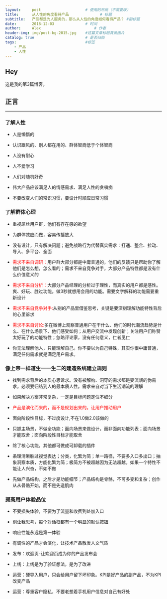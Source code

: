 ```yaml
---
layout:     post   				    # 使用的布局（不需要改）
title:      从人性的角度看待产品				# 标题 
subtitle:   产品都是为人服务的，那么从人性的角度如何看待产品？ #副标题
date:       2018-12-03 				# 时间
author:     Alex 						# 作者
header-img: img/post-bg-2015.jpg 	#这篇文章标题背景图片
catalog: true 						# 是否归档
tags:								#标签
    - 产品
    - 人性
---
```


## Hey
这是我的第3篇博客。
## 正言
*********************
### 了解人性

* 人是懒惰的

* 认识跟风的、别人都在用的、群体智商低于个体智商

* 人没有耐心

* 人不爱学习

* 人们对随机好奇

* 伟大产品应该满足人的情感需求、满足人性的贪嗔痴

* 不要改变人们的常识习惯，要设计时顺应日常习惯

### 了解群体心理

* 重视屌丝用户群，他们有存在感的欲望

* 为群体效应而做，容易传播放大

* 没有设计，只有解决问题；避免战略行为代替真实需求：打通、整合、拉动、导入、多平台、全面

* <font color=red>需求不来自调研：</font>用户群大部分都是中庸普通的，他们的反馈只是帮助你了解他们是怎么想，怎么看的；需求不来自竞争对手，大部分产品特性都是没有什么价值意义的

* <font color="red">需求不来自分析：</font>大部分产品经理的分析过于理性，而真实的用户都是感性。爽、好玩、胜过功能。做3秒就想用会用的功能。需要文字解释的功能需要重新设计

* <font color="red">需求不来自竞争对手:</font>从别的产品里借鉴思考，关键是要深刻理解功能特性背后的心里诉求

* <font color="red">需求不来自讨论:</font>多在微博上观察普通用户在干什么、他们的时代潮流趋势是什么、在什么场景下、他们感受如何；从用户交流中发现创新；关注用户们称赞太好玩了的功能特性；忽略评论家，没有任何意义，仁者见仁

* 你无法理解他人，只能理解自己。你不要以为自己特殊，其实你很中庸普通，满足任何需求就是满足用户需求。

### 像上帝一样道生一一生二的建造系统建立规则

* 找到需求背后的本质心思诉求。没有被解构、洞穿的需求都是耍流氓的伪需求，必须要归结到人的最本质人性。需求来自对当下生活潮流的理解

* 如果解决方案非常复杂，一定是目标问题定位不细分

* <font color="red">产品是演化而来的，而不是规划出来的。让用户推动用户</font>

* 面向阶段性目标，不过度设计,不在1.0做2.0该做的

* 只抓主场景，不做全功能；面向场景来做设计，而非面向功能列表；面向场景才能取舍；面向阶段性目标才能取舍

* 除了核心功能，其他都可做成可卸载的插件

* 条理清晰胜过视觉表达；分类，化繁为简；单一路径，不要多入口多出口；抽象洞察本质，方能化繁为简；极简方不被超越因为无法超越。如果一个特性不能让人兴奋，不如不做

* 先做产品结构，之后才是功能细节；产品结构是骨骼，不可多变和复杂；创作从从骨骼开始，而不是先造肌肉

### 提高用户体验品位

* 不要损失体验，不要为了流量和收费到处加入口

* 别让我思考，每个对话框都有一个明显的默认按钮

* 响应性能永远是第一体验

* 有调性的产品才会演化，让技术产品散发人文气质

* 发布：欢迎页-让欢迎页成为你的产品发布会

* 上线：上线是为了验证想法，是为了改进

* 运营：硬导入用户，只会给用户留下坏印象。KPI是好产品的副产品，不为KPI改变产品

* 运营：尊重客户隐私，不要老想着手机用户信息对自己有好处
